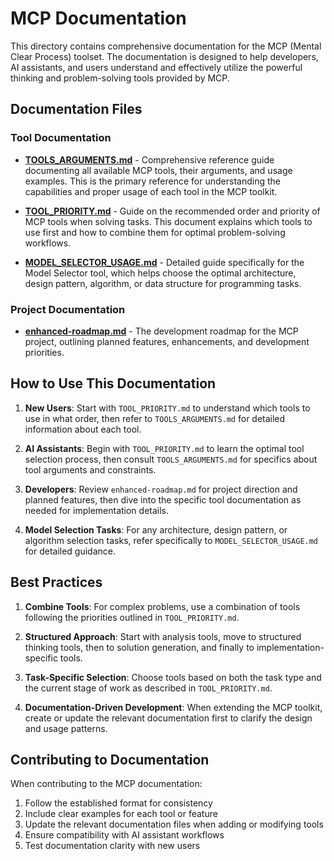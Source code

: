 # MCP Documentation

This directory contains comprehensive documentation for the MCP (Mental Clear Process) toolset. The documentation is designed to help developers, AI assistants, and users understand and effectively utilize the powerful thinking and problem-solving tools provided by MCP.

## Documentation Files

### Tool Documentation

- **[TOOLS_ARGUMENTS.md](TOOLS_ARGUMENTS.md)** - Comprehensive reference guide documenting all available MCP tools, their arguments, and usage examples. This is the primary reference for understanding the capabilities and proper usage of each tool in the MCP toolkit.

- **[TOOL_PRIORITY.md](TOOL_PRIORITY.md)** - Guide on the recommended order and priority of MCP tools when solving tasks. This document explains which tools to use first and how to combine them for optimal problem-solving workflows.

- **[MODEL_SELECTOR_USAGE.md](MODEL_SELECTOR_USAGE.md)** - Detailed guide specifically for the Model Selector tool, which helps choose the optimal architecture, design pattern, algorithm, or data structure for programming tasks.

### Project Documentation

- **[enhanced-roadmap.md](enhanced-roadmap.md)** - The development roadmap for the MCP project, outlining planned features, enhancements, and development priorities.

## How to Use This Documentation

1. **New Users**: Start with `TOOL_PRIORITY.md` to understand which tools to use in what order, then refer to `TOOLS_ARGUMENTS.md` for detailed information about each tool.

2. **AI Assistants**: Begin with `TOOL_PRIORITY.md` to learn the optimal tool selection process, then consult `TOOLS_ARGUMENTS.md` for specifics about tool arguments and constraints.

3. **Developers**: Review `enhanced-roadmap.md` for project direction and planned features, then dive into the specific tool documentation as needed for implementation details.

4. **Model Selection Tasks**: For any architecture, design pattern, or algorithm selection tasks, refer specifically to `MODEL_SELECTOR_USAGE.md` for detailed guidance.

## Best Practices

1. **Combine Tools**: For complex problems, use a combination of tools following the priorities outlined in `TOOL_PRIORITY.md`.

2. **Structured Approach**: Start with analysis tools, move to structured thinking tools, then to solution generation, and finally to implementation-specific tools.

3. **Task-Specific Selection**: Choose tools based on both the task type and the current stage of work as described in `TOOL_PRIORITY.md`.

4. **Documentation-Driven Development**: When extending the MCP toolkit, create or update the relevant documentation first to clarify the design and usage patterns.

## Contributing to Documentation

When contributing to the MCP documentation:

1. Follow the established format for consistency
2. Include clear examples for each tool or feature
3. Update the relevant documentation files when adding or modifying tools
4. Ensure compatibility with AI assistant workflows
5. Test documentation clarity with new users 